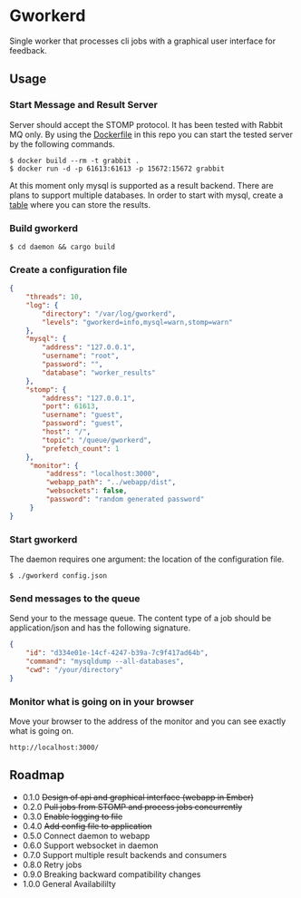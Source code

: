 # Gworkerd

Single worker that processes cli jobs with a graphical user interface for feedback.

## Usage

### Start Message and Result Server

Server should accept the STOMP protocol. It has been tested with Rabbit MQ only. By using the
[Dockerfile](assets/docker/Dockerfile) in this repo you can start the tested server by the following commands.

```
$ docker build --rm -t grabbit .
$ docker run -d -p 61613:61613 -p 15672:15672 grabbit
```

At this moment only mysql is supported as a result backend. There are plans to support multiple databases. In order to
start with mysql, create a [table](assets/sql/mysql_worker_results.sql) where you can store the results.

### Build gworkerd

```
$ cd daemon && cargo build
```

### Create a configuration file

```json
{
    "threads": 10,
    "log": {
        "directory": "/var/log/gworkerd",
        "levels": "gworkerd=info,mysql=warn,stomp=warn"
    },
    "mysql": {
        "address": "127.0.0.1",
        "username": "root",
        "password": "",
        "database": "worker_results"
    },
    "stomp": {
        "address": "127.0.0.1",
        "port": 61613,
        "username": "guest",
        "password": "guest",
        "host": "/",
        "topic": "/queue/gworkerd",
        "prefetch_count": 1
    },
     "monitor": {
         "address": "localhost:3000",
         "webapp_path": "../webapp/dist",
         "websockets": false,
         "password": "random generated password"
     }
}
```

### Start gworkerd

The daemon requires one argument: the location of the configuration file.

```
$ ./gworkerd config.json
```

### Send messages to the queue

Send your to the message queue. The content type of a job should be  application/json and has the following signature.

```json
{
    "id": "d334e01e-14cf-4247-b39a-7c9f417ad64b",
    "command": "mysqldump --all-databases",
    "cwd": "/your/directory"
}
```

### Monitor what is going on in your browser

Move your browser to the address of the monitor and you can see exactly what is going on.

`http://localhost:3000/`


## Roadmap

* 0.1.0 ~~Design of api and graphical interface (webapp in Ember)~~
* 0.2.0 ~~Pull jobs from STOMP and process jobs concurrently~~
* 0.3.0 ~~Enable logging to file~~
* 0.4.0 ~~Add config file to application~~
* 0.5.0 Connect daemon to webapp
* 0.6.0 Support websocket in daemon
* 0.7.0 Support multiple result backends and consumers
* 0.8.0 Retry jobs
* 0.9.0 Breaking backward compatibility changes
* 1.0.0 General Availabililty